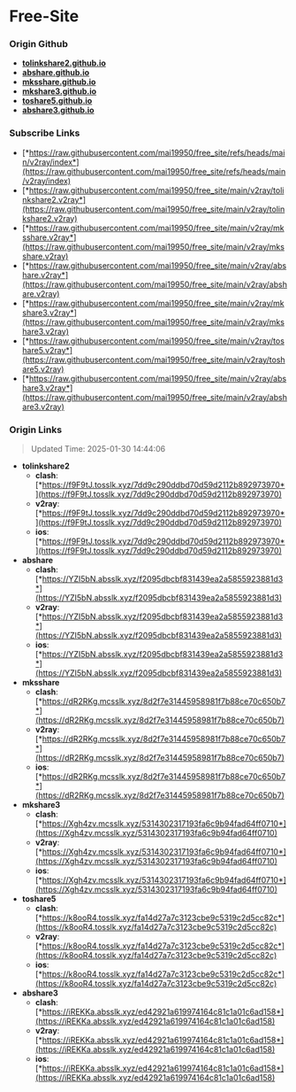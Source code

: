 # Free-Site

### Origin Github

- [**tolinkshare2.github.io**](https://github.com/tolinkshare2/tolinkshare2.github.io)
- [**abshare.github.io**](https://github.com/abshare/abshare.github.io)
- [**mksshare.github.io**](https://github.com/mksshare/mksshare.github.io)
- [**mkshare3.github.io**](https://github.com/mkshare3/mkshare3.github.io)
- [**toshare5.github.io**](https://github.com/toshare5/toshare5.github.io)
- [**abshare3.github.io**](https://github.com/abshare3/abshare3.github.io)

### Subscribe Links

- [*https://raw.githubusercontent.com/mai19950/free_site/refs/heads/main/v2ray/index*](https://raw.githubusercontent.com/mai19950/free_site/refs/heads/main/v2ray/index)
- [*https://raw.githubusercontent.com/mai19950/free_site/main/v2ray/tolinkshare2.v2ray*](https://raw.githubusercontent.com/mai19950/free_site/main/v2ray/tolinkshare2.v2ray)
- [*https://raw.githubusercontent.com/mai19950/free_site/main/v2ray/mksshare.v2ray*](https://raw.githubusercontent.com/mai19950/free_site/main/v2ray/mksshare.v2ray)
- [*https://raw.githubusercontent.com/mai19950/free_site/main/v2ray/abshare.v2ray*](https://raw.githubusercontent.com/mai19950/free_site/main/v2ray/abshare.v2ray)
- [*https://raw.githubusercontent.com/mai19950/free_site/main/v2ray/mkshare3.v2ray*](https://raw.githubusercontent.com/mai19950/free_site/main/v2ray/mkshare3.v2ray)
- [*https://raw.githubusercontent.com/mai19950/free_site/main/v2ray/toshare5.v2ray*](https://raw.githubusercontent.com/mai19950/free_site/main/v2ray/toshare5.v2ray)
- [*https://raw.githubusercontent.com/mai19950/free_site/main/v2ray/abshare3.v2ray*](https://raw.githubusercontent.com/mai19950/free_site/main/v2ray/abshare3.v2ray)

### Origin Links

> Updated Time: 2025-01-30 14:44:06

- **tolinkshare2**
  - **clash**: [*https://f9F9tJ.tosslk.xyz/7dd9c290ddbd70d59d2112b892973970*](https://f9F9tJ.tosslk.xyz/7dd9c290ddbd70d59d2112b892973970)
  - **v2ray**: [*https://f9F9tJ.tosslk.xyz/7dd9c290ddbd70d59d2112b892973970*](https://f9F9tJ.tosslk.xyz/7dd9c290ddbd70d59d2112b892973970)
  - **ios**: [*https://f9F9tJ.tosslk.xyz/7dd9c290ddbd70d59d2112b892973970*](https://f9F9tJ.tosslk.xyz/7dd9c290ddbd70d59d2112b892973970)
- **abshare**
  - **clash**: [*https://YZI5bN.absslk.xyz/f2095dbcbf831439ea2a5855923881d3*](https://YZI5bN.absslk.xyz/f2095dbcbf831439ea2a5855923881d3)
  - **v2ray**: [*https://YZI5bN.absslk.xyz/f2095dbcbf831439ea2a5855923881d3*](https://YZI5bN.absslk.xyz/f2095dbcbf831439ea2a5855923881d3)
  - **ios**: [*https://YZI5bN.absslk.xyz/f2095dbcbf831439ea2a5855923881d3*](https://YZI5bN.absslk.xyz/f2095dbcbf831439ea2a5855923881d3)
- **mksshare**
  - **clash**: [*https://dR2RKg.mcsslk.xyz/8d2f7e31445958981f7b88ce70c650b7*](https://dR2RKg.mcsslk.xyz/8d2f7e31445958981f7b88ce70c650b7)
  - **v2ray**: [*https://dR2RKg.mcsslk.xyz/8d2f7e31445958981f7b88ce70c650b7*](https://dR2RKg.mcsslk.xyz/8d2f7e31445958981f7b88ce70c650b7)
  - **ios**: [*https://dR2RKg.mcsslk.xyz/8d2f7e31445958981f7b88ce70c650b7*](https://dR2RKg.mcsslk.xyz/8d2f7e31445958981f7b88ce70c650b7)
- **mkshare3**
  - **clash**: [*https://Xgh4zv.mcsslk.xyz/5314302317193fa6c9b94fad64ff0710*](https://Xgh4zv.mcsslk.xyz/5314302317193fa6c9b94fad64ff0710)
  - **v2ray**: [*https://Xgh4zv.mcsslk.xyz/5314302317193fa6c9b94fad64ff0710*](https://Xgh4zv.mcsslk.xyz/5314302317193fa6c9b94fad64ff0710)
  - **ios**: [*https://Xgh4zv.mcsslk.xyz/5314302317193fa6c9b94fad64ff0710*](https://Xgh4zv.mcsslk.xyz/5314302317193fa6c9b94fad64ff0710)
- **toshare5**
  - **clash**: [*https://k8ooR4.tosslk.xyz/fa14d27a7c3123cbe9c5319c2d5cc82c*](https://k8ooR4.tosslk.xyz/fa14d27a7c3123cbe9c5319c2d5cc82c)
  - **v2ray**: [*https://k8ooR4.tosslk.xyz/fa14d27a7c3123cbe9c5319c2d5cc82c*](https://k8ooR4.tosslk.xyz/fa14d27a7c3123cbe9c5319c2d5cc82c)
  - **ios**: [*https://k8ooR4.tosslk.xyz/fa14d27a7c3123cbe9c5319c2d5cc82c*](https://k8ooR4.tosslk.xyz/fa14d27a7c3123cbe9c5319c2d5cc82c)
- **abshare3**
  - **clash**: [*https://iREKKa.absslk.xyz/ed42921a619974164c81c1a01c6ad158*](https://iREKKa.absslk.xyz/ed42921a619974164c81c1a01c6ad158)
  - **v2ray**: [*https://iREKKa.absslk.xyz/ed42921a619974164c81c1a01c6ad158*](https://iREKKa.absslk.xyz/ed42921a619974164c81c1a01c6ad158)
  - **ios**: [*https://iREKKa.absslk.xyz/ed42921a619974164c81c1a01c6ad158*](https://iREKKa.absslk.xyz/ed42921a619974164c81c1a01c6ad158)
